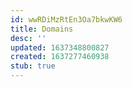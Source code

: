 ```yaml
---
id: wwRDiMzRtEn3Oa7bkwKW6
title: Domains
desc: ''
updated: 1637348800827
created: 1637277460938
stub: true
---
```


